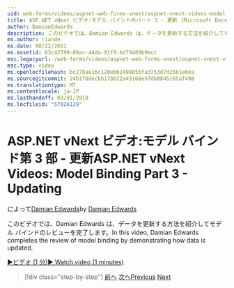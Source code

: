 ```yaml
---
uid: web-forms/videos/aspnet-web-forms-vnext/aspnet-vnext-videos-model-binding-part-3-updating
title: ASP.NET vNext ビデオ:モデル バインドのパート 3 - 更新 |Microsoft Docs
author: DamianEdwards
description: このビデオでは、Damian Edwards は、データを更新する方法を紹介してモデル バインドのレビューを完了します。
ms.author: riande
ms.date: 08/22/2011
ms.assetid: 63c42590-08ac-44da-91f8-bd79489b9ecc
msc.legacyurl: /web-forms/videos/aspnet-web-forms-vnext/aspnet-vnext-videos-model-binding-part-3-updating
msc.type: video
ms.openlocfilehash: bc278ae16c120eb62498055fa3753d7d2561e0ea
ms.sourcegitcommit: 24b1f6decbb17bb22a45166e5fdb0845c65af498
ms.translationtype: MT
ms.contentlocale: ja-JP
ms.lasthandoff: 03/01/2019
ms.locfileid: "57026129"
---
```

<a name="aspnet-vnext-videos-model-binding-part-3---updating"></a><span data-ttu-id="ebac9-103">ASP.NET vNext ビデオ:モデル バインド第 3 部 - 更新</span><span class="sxs-lookup"><span data-stu-id="ebac9-103">ASP.NET vNext Videos: Model Binding Part 3 - Updating</span></span>
====================
<span data-ttu-id="ebac9-104">によって[Damian Edwards](https://github.com/DamianEdwards)</span><span class="sxs-lookup"><span data-stu-id="ebac9-104">by [Damian Edwards](https://github.com/DamianEdwards)</span></span>

<span data-ttu-id="ebac9-105">このビデオでは、Damian Edwards は、データを更新する方法を紹介してモデル バインドのレビューを完了します。</span><span class="sxs-lookup"><span data-stu-id="ebac9-105">In this video, Damian Edwards completes the review of model binding by demonstrating how data is updated.</span></span>

[<span data-ttu-id="ebac9-106">&#9654;ビデオ (1 分)</span><span class="sxs-lookup"><span data-stu-id="ebac9-106">&#9654; Watch video (1 minutes)</span></span>](https://channel9.msdn.com/Blogs/ASP-NET-Site-Videos/aspnet-vnext-videos-model-binding-part-3-updating)

> [!div class="step-by-step"]
> <span data-ttu-id="ebac9-107">[前へ](aspnet-vnext-videos-model-binding-part-2-filtering.md)
> [次へ](aspnet-45-web-forms-model-binding.md)</span><span class="sxs-lookup"><span data-stu-id="ebac9-107">[Previous](aspnet-vnext-videos-model-binding-part-2-filtering.md)
[Next](aspnet-45-web-forms-model-binding.md)</span></span>
